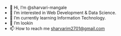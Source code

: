 - 👋 Hi, I’m @sharvari-mangale
- 👀 I’m interested in Web Development & Data Science.
- 🌱 I’m currently learning Information Technology.
- 💞️ I’m lookin 
- 📫 How to reach me sharvarim2701@gmail.com

<!---
sharvari-mangale/sharvari-mangale is a ✨ special ✨ repository because its `README.md` (this file) appears on your GitHub profile.
You can click the Preview link to take a look at your changes.
--->
